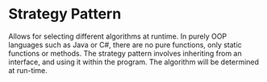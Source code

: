 # Strategy Pattern
Allows for selecting different algorithms at runtime.
In purely OOP languages such as Java or C#, there are no pure functions, only
static functions or methods. 
The strategy pattern involves inheriting from an interface, and using it within
the program. The algorithm will be determined at run-time.